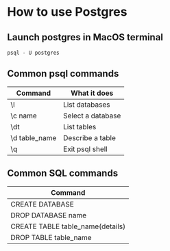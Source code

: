 # How to use Postgres

## Launch postgres in MacOS terminal
```psql - U postgres```

## Common psql commands
|Command | What it does |
|-------|-----------|
|\l | List databases|
|\c name | Select a database |
|\dt | List tables |
|\d table_name | Describe a table |
|\q | Exit psql shell |

## Common SQL commands
| Command | 
| --------| 
| CREATE DATABASE | |
| DROP DATABASE name |
| CREATE TABLE table_name(details) |
| DROP TABLE table_name |
